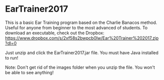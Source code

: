 # EarTrainer2017
This is a basic Ear Training program based on the Charlie Banacos method.
Useful for anyone from beginner to the most advanced of students.
To download an executable, check out the Dropbox: 
https://www.dropbox.com/s/2xf58s2bwpcb0lw/Ear%20Trainer%202017.zip?dl=0

Just unzip and click the EarTrainer2017.jar file. You must have Java installed to run!

Note: Don't get rid of the images folder when you unzip the file. You won't be able to see anything!
